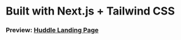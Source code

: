 # Built with Next.js + Tailwind CSS

### Preview: [Huddle Landing Page](https://huddle-landing-page-five-coral.vercel.app/)
